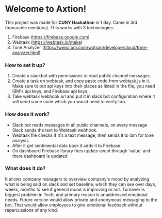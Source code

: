 Welcome to Axtion!
===================


This project was made for **CUNY Hackathon** in 1 day. Came in 3rd (honorable mentions). This works with 3 technologies:
 

 1. Firebase (https://firebase.google.com)
 2. Webtask (https://webtask.io/make) 
 3. Tone Analyzer (https://www.ibm.com/watson/developercloud/tone-analyzer.html)

### How to set it up?  <i class="icon-file"></i> 

 1. Create a slackbot with permissions to read public channel messages.
 2. Create a task on webtask, and copy paste code from webtask.js in it. Make sure to put api keys into their places as listed in the file, you need IBM's api keys, and Firebase api keys.
 3. Take webtask webhook url and put it in slack bot configuration where it will send some code which you would need to verify too.

### How does it work?  <i class="icon-cog"></i> 

 - Slack bot reads messages in all public channels, on every message Slack sends the text to Webtask webhook.
 - Webtask file checks if it's a text message, then sends it to ibm for tone analysis.
 - After it get sentimental data back it adds it to Firebase
 - On dashboard Firebase library fires update event through 'value' and there dashboard is updated

### What does it do?  <i class="icon-up"></i> 

It allows company managers to overview company's mood by analyzing what is being said on slack and set baseline, which they can see over days, weeks, months to see if general mood is improving or not. Turnover is biggest problem in Tech, and primary reason is unaddressed emotional needs. Future version would allow private and anonymous messaging to the bot. That would allow employees to give emotional feedback without repercussions of any kind. 


